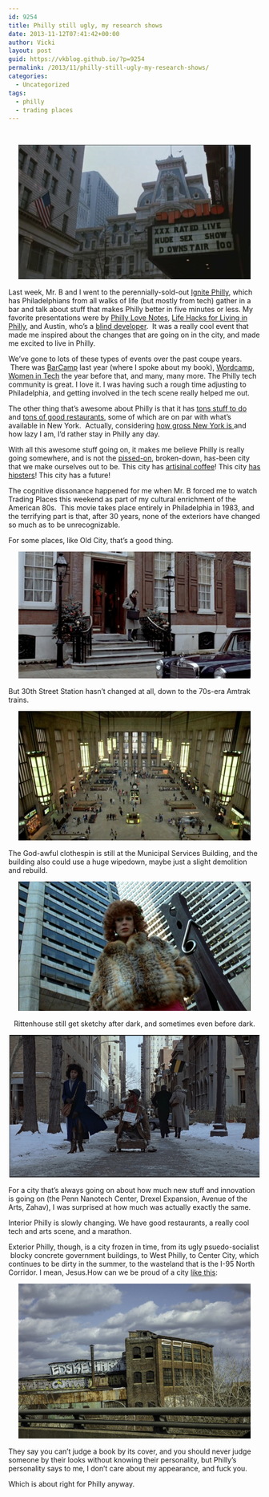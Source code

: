 ```yaml
---
id: 9254
title: Philly still ugly, my research shows
date: 2013-11-12T07:41:42+00:00
author: Vicki
layout: post
guid: https://vkblog.github.io/?p=9254
permalink: /2013/11/philly-still-ugly-my-research-shows/
categories:
  - Uncategorized
tags:
  - philly
  - trading places
---
```

&nbsp;

<p style="text-align: center;">
  <a href="https://raw.githubusercontent.com/vkblog/vkblog.github.io/master/public/img/2013/11/TradingPlaces_montage.png"><img class="aligncenter  wp-image-9255" alt="TradingPlaces_montage" src="https://raw.githubusercontent.com/vkblog/vkblog.github.io/master/public/img/2013/11/TradingPlaces_montage-580x335.png" width="464" height="268" /></a>
</p>

Last week, Mr. B and I went to the perennially-sold-out <a href="http://technical.ly/philly/2013/11/08/ignite-philly-accessibility/" target="_blank">Ignite Philly</a>, which has Philadelphians from all walks of life (but mostly from tech) gather in a bar and talk about stuff that makes Philly better in five minutes or less. My favorite presentations were by <a href="http://www.phillylovenotes.com/" target="_blank">Philly Love Notes</a>, <a href="http://christopherwink.com/2013/08/26/lifehacks-for-living-in-philly-and-probably-other-cities-too/" target="_blank">Life Hacks for Living in Philly</a>, and Austin, who&#8217;s a <a href="http://austinseraphin.com/" target="_blank">blind developer</a>.  It was a really cool event that made me inspired about the changes that are going on in the city, and made me excited to live in Philly.

We&#8217;ve gone to lots of these types of events over the past coupe years.  There was <a href="https://vkblog.github.io/2012/11/weekends-are-for-anxiety/" target="_blank">BarCamp</a> last year (where I spoke about my book), <a href="https://vkblog.github.io/2011/11/why-every-woman-should-know-how-her-blog-works-orwhy-women-are-still-marginalized/" target="_blank">Wordcamp</a>, <a href="https://vkblog.github.io/2012/04/phillys-women-in-tech-summit-at-wharton-better-than-expected/" target="_blank">Women in Tech</a> the year before that, and many, many more. The Philly tech community is great. I love it. I was having such a rough time adjusting to Philadelphia, and getting involved in the tech scene really helped me out.

The other thing that&#8217;s awesome about Philly is that it has <a href="https://vkblog.github.io/2012/07/how-to-have-a-classy-bachelorette-party-in-philly/" target="_blank">tons stuff to do</a> and <a href="https://vkblog.github.io/2012/10/how-the-other-half-eats/" target="_blank">tons of good restaurants</a>, some of which are on par with what&#8217;s available in New York.  Actually, considering <a href="https://vkblog.github.io/2009/12/the-empire-state-of-mind-life-in-new-york-city/" target="_blank">how gross New York is </a>and how lazy I am, I&#8217;d rather stay in Philly any day.

With all this awesome stuff going on, it makes me believe Philly is really going somewhere, and is not the <a href="https://vkblog.github.io/2012/02/why-is-philadelphia-so-disgusting/" target="_blank">pissed-on</a>, broken-down, has-been city that we make ourselves out to be. This city has <a href="https://vkblog.github.io/2013/02/how-do-you-people-drink-coffee/" target="_blank">artisinal coffee</a>! This city <a href="http://www.rentcafe.com/blog/cities/philadelphia-pa/fishtown-is-phillys-hipster-mecca/" target="_blank">has hipsters</a>! This city has a future!

The cognitive dissonance happened for me when Mr. B forced me to watch Trading Places this weekend as part of my cultural enrichment of the American 80s.  This movie takes place entirely in Philadelphia in 1983, and the terrifying part is that, after 30 years, none of the exteriors have changed so much as to be unrecognizable.

For some places, like Old City, that&#8217;s a good thing.

<p style="text-align: center;">
  <a href="https://raw.githubusercontent.com/vkblog/vkblog.github.io/master/public/img/2013/11/design-ideas-holiday-movies-06-1.jpg"><img class="aligncenter  wp-image-9262" alt="design-ideas-holiday-movies-06-1" src="https://raw.githubusercontent.com/vkblog/vkblog.github.io/master/public/img/2013/11/design-ideas-holiday-movies-06-1-580x316.jpg" width="464" height="253" /></a>
</p>

But 30th Street Station hasn&#8217;t changed at all, down to the 70s-era Amtrak trains.

<p style="text-align: center;">
  <a href="https://raw.githubusercontent.com/vkblog/vkblog.github.io/master/public/img/2013/11/30thStStation_TradingPlaces.jpg"><img class="aligncenter  wp-image-9263" alt="30thStStation_TradingPlaces" src="https://raw.githubusercontent.com/vkblog/vkblog.github.io/master/public/img/2013/11/30thStStation_TradingPlaces-580x323.jpg" width="464" height="258" /></a>
</p>

<p style="text-align: left;">
  The God-awful clothespin is still at the Municipal Services Building, and the building also could use a huge wipedown, maybe just a slight demolition and rebuild.
</p>

<p style="text-align: center;">
  <a href="https://raw.githubusercontent.com/vkblog/vkblog.github.io/master/public/img/2013/11/Clothespin_CentreSq_TradingPlaces.jpg"><img class="aligncenter  wp-image-9264" alt="Clothespin_CentreSq_TradingPlaces" src="https://raw.githubusercontent.com/vkblog/vkblog.github.io/master/public/img/2013/11/Clothespin_CentreSq_TradingPlaces-580x323.jpg" width="464" height="258" /></a>
</p>

<p style="text-align: center;">
  Rittenhouse still get sketchy after dark, and sometimes even before dark.
</p>

<p style="text-align: center;">
  <a href="https://raw.githubusercontent.com/vkblog/vkblog.github.io/master/public/img/2013/11/500full.jpg"><img class="aligncenter size-full wp-image-9265" alt="500full" src="https://raw.githubusercontent.com/vkblog/vkblog.github.io/master/public/img/2013/11/500full.jpg" width="500" height="284" /></a>
</p>

<p style="text-align: left;">
  For a city that&#8217;s always going on about how much new stuff and innovation is going on (the Penn Nanotech Center, Drexel Expansion, Avenue of the Arts, Zahav), I was surprised at how much was actually exactly the same.
</p>

<p style="text-align: left;">
  Interior Philly is slowly changing. We have good restaurants, a really cool tech and arts scene, and a marathon.
</p>

<p style="text-align: left;">
  Exterior Philly, though, is a city frozen in time, from its ugly psuedo-socialist  blocky concrete government buildings, to West Philly, to Center City, which continues to be dirty in the summer, to the wasteland that is the I-95 North Corridor. I mean, Jesus.How can we be proud of a city <a href="http://www.flickr.com/photos/philadelphiaphotos/8567185212/" target="_blank">like this</a>:
</p>

<p style="text-align: center;">
  <a href="https://raw.githubusercontent.com/vkblog/vkblog.github.io/master/public/img/2013/11/8567185212_2f04f84dd6_z.jpg"><img class="aligncenter  wp-image-9267" alt="8567185212_2f04f84dd6_z" src="https://raw.githubusercontent.com/vkblog/vkblog.github.io/master/public/img/2013/11/8567185212_2f04f84dd6_z-580x386.jpg" width="464" height="309" /></a>
</p>

<p style="text-align: left;">
  They say you can&#8217;t judge a book by its cover, and you should never judge someone by their looks without knowing their personality, but Philly&#8217;s personality says to me, I don&#8217;t care about my appearance, and fuck you.
</p>

<p style="text-align: left;">
  Which is about right for Philly anyway.
</p>

<p style="text-align: left;">